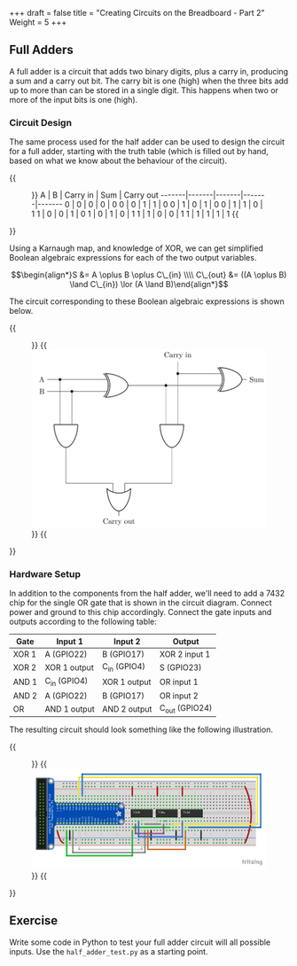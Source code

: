 +++
draft = false
title = "Creating Circuits on the Breadboard - Part 2"
Weight = 5
+++

## Full Adders

A full adder is a circuit that adds two binary digits, plus a carry in, producing a sum and a carry out bit.  The carry bit is one (high) when the three bits add up to more than can be stored in a single digit.  This happens when two or more of the input bits is one (high).

### Circuit Design

The same process used for the half adder can be used to design the circuit for a full adder, starting with the truth table (which is filled out by hand, based on what we know about the behaviour of the circuit).

{{<figure width="75%">}}
A | B | Carry in | Sum | Carry out
-------|-------|-------|-------|-------
0 | 0 | 0 | 0 | 0
0 | 0 | 1 | 1 | 0
0 | 1 | 0 | 1 | 0
0 | 1 | 1 | 0 | 1
1 | 0 | 0 | 1 | 0
1 | 0 | 1 | 0 | 1
1 | 1 | 0 | 0 | 1
1 | 1 | 1 | 1 | 1
{{</figure>}}

Using a Karnaugh map, and knowledge of XOR, we can get simplified Boolean algebraic expressions for each of the two output variables.

$$\begin{align*}S &= A \oplus B \oplus C\_{in} \\\\ C\_{out} &= ((A \oplus B) \land C\_{in}) \lor (A \land B)\end{align*}$$

The circuit corresponding to these Boolean algebraic expressions is shown below.

{{<figure width="75%" caption="The circuit for a full adder">}}
{{<img src="full-adder.png">}}
{{</figure>}}

### Hardware Setup

In addition to the components from the half adder, we'll need to add a 7432 chip for the single OR gate that is shown in the circuit diagram.  Connect power and ground to this chip accordingly.  Connect the gate inputs and outputs according to the following table:

Gate  | Input 1 | Input 2 | Output
------|---------|---------|-------
XOR 1 | A (GPIO22) | B (GPIO17) | XOR 2 input 1
XOR 2 | XOR 1 output | C<sub>in</sub> (GPIO4) | S (GPIO23)
AND 1 | C<sub>in</sub> (GPIO4) | XOR 1 output | OR input 1
AND 2 | A (GPIO22) | B (GPIO17) | OR input 2
OR    | AND 1 output | AND 2 output | C<sub>out</sub> (GPIO24)

The resulting circuit should look something like the following illustration.

{{<figure caption="The hardware configuration for a full adder">}}
{{<img src="FullAdder_rev2.png">}}
{{</figure>}}

## Exercise

Write some code in Python to test your full adder circuit will all possible inputs.  Use the `half_adder_test.py` as a starting point.
